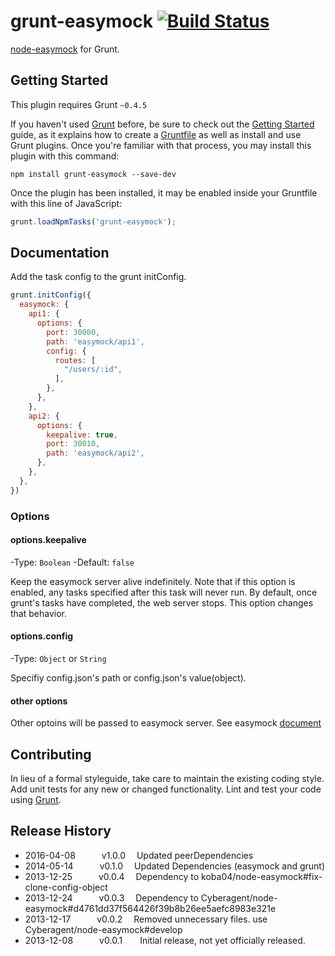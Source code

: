 # grunt-easymock [![Build Status](https://travis-ci.org/koba04/grunt-easymock.svg?branch=master)](https://travis-ci.org/koba04/grunt-easymock)

[node-easymock](https://npmjs.org/package/easymock) for Grunt.

## Getting Started
This plugin requires Grunt `~0.4.5`

If you haven't used [Grunt](http://gruntjs.com/) before, be sure to check out the [Getting Started](http://gruntjs.com/getting-started) guide, as it explains how to create a [Gruntfile](http://gruntjs.com/sample-gruntfile) as well as install and use Grunt plugins. Once you're familiar with that process, you may install this plugin with this command:

```shell
npm install grunt-easymock --save-dev
```

Once the plugin has been installed, it may be enabled inside your Gruntfile with this line of JavaScript:

```js
grunt.loadNpmTasks('grunt-easymock');
```

## Documentation

Add the task config to the grunt initConfig.

```js
grunt.initConfig({
  easymock: {
    api1: {
      options: {
        port: 30000,
        path: 'easymock/api1',
        config: {
          routes: [
            "/users/:id",
          ],
        },
      },
    },
    api2: {
      options: {
        keepalive: true,
        port: 30010,
        path: 'easymock/api2',
      },
    },
  },
})
```

### Options

#### options.keepalive
-Type: `Boolean`
-Default: `false`

Keep the easymock server alive indefinitely. Note that if this option is enabled, any tasks specified after this task will never run. By default, once grunt's tasks have completed, the web server stops. This option changes that behavior.

#### options.config
-Type: `Object` or `String`

Specifiy config.json's path or config.json's value(object).

#### other options

Other optoins will be passed to easymock server.
See easymock [document](https://npmjs.org/package/easymock)

## Contributing
In lieu of a formal styleguide, take care to maintain the existing coding style. Add unit tests for any new or changed functionality. Lint and test your code using [Grunt](http://gruntjs.com/).

## Release History

* 2016-04-08   v1.0.0  Updated peerDependencies
* 2014-05-14   v0.1.0  Updated Dependencies (easymock and grunt)
* 2013-12-25   v0.0.4  Dependency to koba04/node-easymock#fix-clone-config-object
* 2013-12-24   v0.0.3  Dependency to Cyberagent/node-easymock#d4761dd37f564426f39b8b26ee5aefc8983e321e
* 2013-12-17   v0.0.2  Removed unnecessary files. use Cyberagent/node-easymock#develop
* 2013-12-08   v0.0.1  Initial release, not yet officially released.
